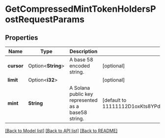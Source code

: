 # GetCompressedMintTokenHoldersPostRequestParams

## Properties

Name | Type | Description | Notes
------------ | ------------- | ------------- | -------------
**cursor** | Option<**String**> | A base 58 encoded string. | [optional]
**limit** | Option<**i32**> |  | [optional]
**mint** | **String** | A Solana public key represented as a base58 string. | [default to 11111112D1oxKts8YPdTJRG5FzxTNpMtWmq8hkVx3]

[[Back to Model list]](../README.md#documentation-for-models) [[Back to API list]](../README.md#documentation-for-api-endpoints) [[Back to README]](../README.md)


